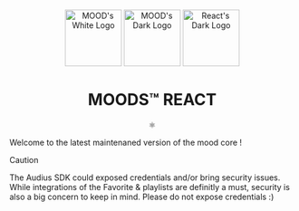 <p align="center">
  <br/>
  <img src="https://github.com/moods-co.png#gh-light-mode-only" alt="MOOD's White Logo" width="100">
  <img src="https://github.com/moods-co.png#gh-dark-mode-only" alt="MOOD's Dark Logo" width="100">
  <img src="https://cdn.worldvectorlogo.com/logos/react-1.svg" alt="React's Dark Logo" width="100">

  <br/>

  <h1 align="center">MOODS™ REACT</h1>
  <p align="center">
    ⚛
  </p>
</p>

Welcome to the latest maintenaned version of the mood core !

> [!CAUTION]
> The Audius SDK could exposed credentials and/or bring security issues. While integrations of the Favorite & playlists are definitly a must, security is also a big concern to keep in mind. Please do not expose credentials :)
